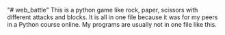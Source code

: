 "# web_battle" 
This is a python game like rock, paper, scissors with different attacks and blocks. It is all in one file because it was for my peers in a Python course online. My programs are usually not in one file like this.
